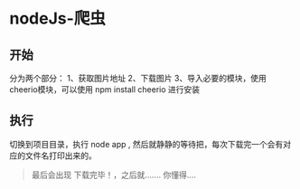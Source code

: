 # nodeJs-爬虫
## 开始
   分为两个部分：
       1、获取图片地址 
       2、下载图片
       3、导入必要的模块，使用cheerio模块，可以使用 npm install cheerio 进行安装
## 执行
   切换到项目目录，执行 node app , 然后就静静的等待把，每次下载完一个会有对应的文件名打印出来的。


>最后会出现 下载完毕！，之后就....... 你懂得....
>
>
>
>
>
>
>
>
>
>
>
>
>
>
>
